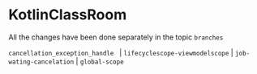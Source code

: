 # KotlinClassRoom

All the changes have been done separately in the topic `branches` 

`cancellation_exception_handle ` | `lifecyclescope-viewmodelscope` | `job-wating-cancelation` | `global-scope`
